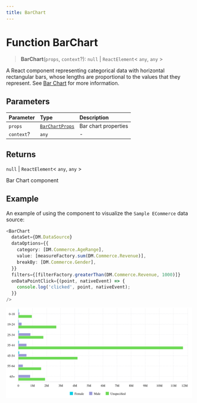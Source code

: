 ```yaml
---
title: BarChart
---
```


# Function BarChart

> **BarChart**(`props`, `context`?): `null` \| `ReactElement`\< `any`, `any` \>

A React component representing categorical data with horizontal rectangular bars,
whose lengths are proportional to the values that they represent.
See [Bar Chart](https://docs.sisense.com/main/SisenseLinux/bar-chart.htm) for more information.

## Parameters

| Parameter | Type | Description |
| :------ | :------ | :------ |
| `props` | [`BarChartProps`](../interfaces/interface.BarChartProps.md) | Bar chart properties |
| `context`? | `any` | - |

## Returns

`null` \| `ReactElement`\< `any`, `any` \>

Bar Chart component

## Example

An example of using the component to visualize the `Sample ECommerce` data source:
```ts
<BarChart
  dataSet={DM.DataSource}
  dataOptions={{
    category: [DM.Commerce.AgeRange],
    value: [measureFactory.sum(DM.Commerce.Revenue)],
    breakBy: [DM.Commerce.Gender],
  }}
  filters={[filterFactory.greaterThan(DM.Commerce.Revenue, 1000)]}
  onDataPointClick={(point, nativeEvent) => {
    console.log('clicked', point, nativeEvent);
  }}
/>
```

<img src="../../../img/bar-chart-example-1.png" width="800"/>
